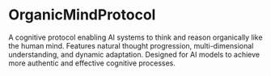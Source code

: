 # OrganicMindProtocol
A cognitive protocol enabling AI systems to think and reason organically like the human mind. Features natural thought progression, multi-dimensional understanding, and dynamic adaptation. Designed for AI models to achieve more authentic and effective cognitive processes.
